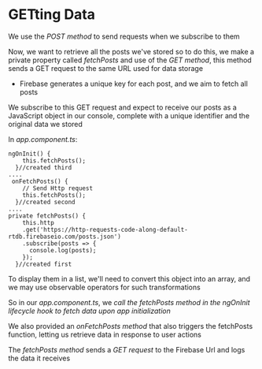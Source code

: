 # GETting Data

We use the _POST method_ to send requests when we subscribe to them

Now, we want to retrieve all the posts we've stored so to do this, we make a private property called _fetchPosts_ and use of the _GET method_, this method sends a GET request to the same URL used for data storage

- Firebase generates a unique key for each post, and we aim to fetch all posts

We subscribe to this GET request and expect to receive our posts as a JavaScript object in our console, complete with a unique identifier and the original data we stored

In _app.component.ts_:

```
ngOnInit() {
    this.fetchPosts();
  }//created third
....
 onFetchPosts() {
    // Send Http request
    this.fetchPosts();
  }//created second
....
private fetchPosts() {
    this.http
    .get('https://http-requests-code-along-default-rtdb.firebaseio.com/posts.json')
    .subscribe(posts => {
      console.log(posts);
    });
  }//created first
```

To display them in a list, we'll need to convert this object into an array, and we may use observable operators for such transformations

So in our _app.component.ts_, we _call the fetchPosts method in the ngOnInit lifecycle hook to fetch data upon app initialization_

We also provided an _onFetchPosts method_ that also triggers the fetchPosts function, letting us retrieve data in response to user actions

The _fetchPosts method_ sends a _GET request_ to the Firebase Url and logs the data it receives
